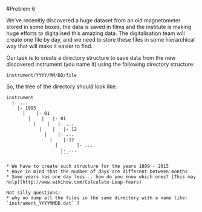 #Problem 6

We've recenltly discovered a huge dataset from an old magnetometer stored in some boxes, the data is saved in films and the institute is making huge efforts to digitalised this amazing data.  The digitalisation team will create one file by day, and we need to store these files in some hierarchical way that will make it easier to find.

Our task is to create a directory structure to save data from the new discovered instrument (you name it) using the following directory structure:

`instrument/YYYY/MM/DD/file`

So, the tree of the directory should look like:
```
instrument
  |- ...
    |- 1995
	  |    |- 01
	    |    |   |- 01
		  |    |   |- ...
		    |    |   |- 12
			  |    |- ...
			    |    |-12
				  |       |- ...
				    |- ...
					```

* We have to create such structure for the years 1889 - 2015
* Have in mind that the number of days are different between months
* Some years has one day less... how do you know which ones? [This may help](http://www.wikihow.com/Calculate-Leap-Years)

Not silly questions:
* why no dump all the files in the same directory with a name like: `instrument_YYYYMMDD.dat` ?
